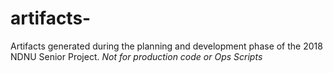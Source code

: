 # artifacts-
Artifacts generated during the planning and development phase of the 2018 NDNU Senior Project.  *Not for production code or Ops Scripts*
